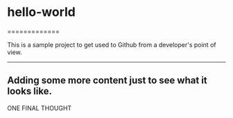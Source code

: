 # hello-world
=============

This is a sample project to get used to Github from a developer's point of view.

-------------------------------
Adding some more content just to see what it looks like.
-------------------------------

ONE FINAL THOUGHT
